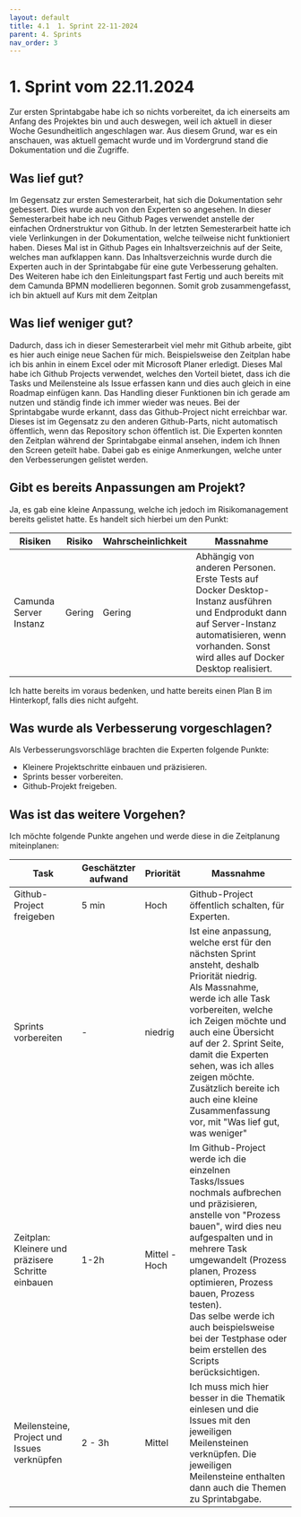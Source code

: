 ```yaml
---
layout: default
title: 4.1  1. Sprint 22-11-2024
parent: 4. Sprints
nav_order: 3
---
```


# 1. Sprint vom 22.11.2024

Zur ersten Sprintabgabe habe ich so nichts vorbereitet, da ich einerseits am Anfang des Projektes bin und auch deswegen, weil ich aktuell in dieser Woche Gesundheitlich angeschlagen war. 
Aus diesem Grund, war es ein anschauen, was aktuell gemacht wurde und im Vordergrund stand die Dokumentation und die Zugriffe.

## Was lief gut?
Im Gegensatz zur ersten Semesterarbeit, hat sich die Dokumentation sehr gebessert. Dies wurde auch von den Experten so angesehen. In dieser Semesterarbeit habe ich neu Github Pages verwendet anstelle der einfachen Ordnerstruktur von Github. 
In der letzten Semesterarbeit hatte ich viele Verlinkungen in der Dokumentation, welche teilweise nicht funktioniert haben. 
Dieses Mal ist in Github Pages ein Inhaltsverzeichnis auf der Seite, welches man aufklappen kann. 
Das Inhaltsverzeichnis wurde durch die Experten auch in der Sprintabgabe für eine gute Verbesserung gehalten. 
Des Weiteren habe ich den Einleitungspart fast Fertig und auch bereits mit dem Camunda BPMN modellieren begonnen. 
Somit grob zusammengefasst, ich bin aktuell auf Kurs mit dem Zeitplan

## Was lief weniger gut?
Dadurch, dass ich in dieser Semesterarbeit viel mehr mit Github arbeite, gibt es hier auch einige neue Sachen für mich. 
Beispielsweise den Zeitplan habe ich bis anhin in einem Excel oder mit Microsoft Planer erledigt. 
Dieses Mal habe ich Github Projects verwendet, welches den Vorteil bietet, dass ich die Tasks und Meilensteine als Issue erfassen kann und dies auch gleich in eine Roadmap einfügen kann. Das Handling dieser Funktionen bin ich gerade am nutzen und ständig finde ich immer wieder was neues. 
Bei der Sprintabgabe wurde erkannt, dass das Github-Project nicht erreichbar war. 
Dieses ist im Gegensatz zu den anderen Github-Parts, nicht automatisch öffentlich, wenn das Repository schon öffentlich ist. 
Die Experten konnten den Zeitplan während der Sprintabgabe einmal ansehen, indem ich Ihnen den Screen geteilt habe. 
Dabei gab es einige Anmerkungen, welche unter den Verbesserungen gelistet werden. 

## Gibt es bereits Anpassungen am Projekt?
Ja, es gab eine kleine Anpassung, welche ich jedoch im Risikomanagement bereits gelistet hatte. 
Es handelt sich hierbei um den Punkt:

| Risiken                | Risiko | Wahrscheinlichkeit | Massnahme                                                                                                                                                                                              |
| ---------------------- | ------ | ------------------ | ------------------------------------------------------------------------------------------------------------------------------------------------------------------------------------------------------ |
| Camunda Server Instanz | Gering | Gering             | Abhängig von anderen Personen. Erste Tests auf Docker Desktop-Instanz ausführen und Endprodukt dann auf Server-Instanz automatisieren, wenn vorhanden. Sonst wird alles auf Docker Desktop realisiert. |

Ich hatte bereits im voraus bedenken, und hatte bereits einen Plan B im Hinterkopf, falls dies nicht aufgeht. 

## Was wurde als Verbesserung vorgeschlagen?
Als Verbesserungsvorschläge brachten die Experten folgende Punkte:
- Kleinere Projektschritte einbauen und präzisieren.
- Sprints besser vorbereiten.
- Github-Projekt freigeben. 

## Was ist das weitere Vorgehen?
Ich möchte folgende Punkte angehen und werde diese in die Zeitplanung miteinplanen:

| **Task**                                           | **Geschätzter aufwand** | **Priorität** | Massnahme                                                                                                                                                                                                                                                                                                                                                                        |
| -------------------------------------------------- | ----------------------- | ------------- | -------------------------------------------------------------------------------------------------------------------------------------------------------------------------------------------------------------------------------------------------------------------------------------------------------------------------------------------------------------------------------- |
| Github-Project freigeben                           | 5 min                   | Hoch          | Github-Project öffentlich schalten, für Experten.                                                                                                                                                                                                                                                                                                                                |
| Sprints vorbereiten                                | -                       | niedrig       | Ist eine anpassung, welche erst für den nächsten Sprint ansteht, deshalb Priorität niedrig. <br>Als Massnahme, werde ich alle Task vorbereiten, welche ich Zeigen möchte und auch eine Übersicht auf der 2. Sprint Seite, damit die Experten sehen, was ich alles zeigen möchte.<br>Zusätzlich bereite ich auch eine kleine Zusammenfassung vor, mit "Was lief gut, was weniger" |
| Zeitplan: Kleinere und präzisere Schritte einbauen | 1-2h                    | Mittel - Hoch | Im Github-Project werde ich die einzelnen Tasks/Issues nochmals aufbrechen und präzisieren, anstelle von "Prozess bauen", wird dies neu aufgespalten und in mehrere Task umgewandelt (Prozess planen, Prozess optimieren, Prozess bauen, Prozess testen).<br>Das selbe werde ich auch beispielsweise bei der Testphase oder beim erstellen des Scripts berücksichtigen.          |
| Meilensteine, Project und Issues verknüpfen        | 2 - 3h                  | Mittel        | Ich muss mich hier besser in die Thematik einlesen und die Issues mit den jeweiligen Meilensteinen verknüpfen. Die jeweiligen Meilensteine enthalten dann auch die Themen zu Sprintabgabe.                                                                                                                                                                                       |

